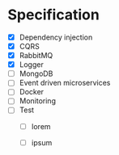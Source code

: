 # Specification

- [x] Dependency injection
- [x] CQRS
- [x] RabbitMQ
- [x] Logger
- [ ] MongoDB
- [ ] Event driven microservices
- [ ] Docker
- [ ] Monitoring
- [ ] Test
  - [ ] lorem
  - [ ] ipsum

